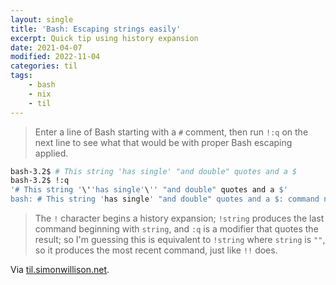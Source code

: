 ```yaml
---
layout: single
title: 'Bash: Escaping strings easily'
excerpt: Quick tip using history expansion
date: 2021-04-07
modified: 2022-11-04
categories: til
tags:
    - bash
    - nix
    - til
---
```


> Enter a line of Bash starting with a `#` comment,
> then run `!:q` on the next line to see what that would be with proper Bash escaping applied.

```bash
bash-3.2$ # This string 'has single' "and double" quotes and a $
bash-3.2$ !:q
'# This string '\''has single'\'' "and double" quotes and a $'
bash: # This string 'has single' "and double" quotes and a $: command not found
```

> The `!` character begins a history expansion; `!string` produces the last command beginning with `string`,
> and `:q` is a modifier that quotes the result;
> so I'm guessing this is equivalent to `!string` where `string` is `""`, so it produces the most recent command,
> just like `!!` does.

Via [til.simonwillison.net](https://github.com/simonw/til/blob/main/bash/escaping-a-string.md).
